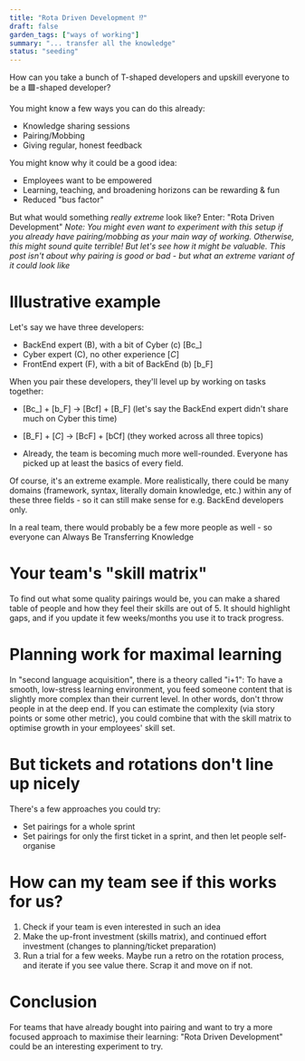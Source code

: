 ```yaml
---
title: "Rota Driven Development ⁉"
draft: false
garden_tags: ["ways of working"]
summary: "... transfer all the knowledge"
status: "seeding"
---
```


How can you take a bunch of T-shaped developers and upskill everyone to be a 🟩-shaped developer?

You might know a few ways you can do this already:
- Knowledge sharing sessions
- Pairing/Mobbing
- Giving regular, honest feedback

You might know why it could be a good idea:
- Employees want to be empowered
- Learning, teaching, and broadening horizons can be rewarding & fun
- Reduced "bus factor"

But what would something *really extreme* look like?
Enter: "Rota Driven Development"
*Note: You might even want to experiment with this setup if you already have pairing/mobbing as your main way of working. Otherwise, this might sound quite terrible! But let's see how it might be valuable. This post isn't about why pairing is good or bad - but what an extreme variant of it could look like*

# Illustrative example

Let's say we have three developers:
- BackEnd expert (B), with a bit of Cyber (c) [Bc_]
- Cyber expert (C), no other experience [_C_]
- FrontEnd expert (F), with a bit of BackEnd (b) [b_F]

When you pair these developers, they'll level up by working on tasks together:

- [Bc_] + [b_F] -> [Bcf] + [B_F] (let's say the BackEnd expert didn't share much on Cyber this time)
- [B_F] + [_C_] -> [BcF] + [bCf] (they worked across all three topics)

- Already, the team is becoming much more well-rounded. Everyone has picked up at least the basics of every field.

Of course, it's an extreme example. More realistically, there could be many domains (framework, syntax, literally domain knowledge, etc.) within any of these three fields - so it can still make sense for e.g. BackEnd developers only.

In a real team, there would probably be a few more people as well - so everyone can Always Be Transferring Knowledge

# Your team's "skill matrix"

To find out what some quality pairings would be, you can make a shared table of people and how they feel their skills are out of 5.
It should highlight gaps, and if you update it few weeks/months you use it to track progress.

# Planning work for maximal learning

In "second language acquisition", there is a theory called "i+1":
To have a smooth, low-stress learning environment, you feed someone content that is slightly more complex than their current level. In other words, don't throw people in at the deep end.
If you can estimate the complexity (via story points or some other metric), you could combine that with the skill matrix to optimise growth in your employees' skill set.

# But tickets and rotations don't line up nicely

There's a few approaches you could try:
- Set pairings for a whole sprint
- Set pairings for only the first ticket in a sprint, and then let people self-organise 

# How can my team see if this works for us?

1. Check if your team is even interested in such an idea
2. Make the up-front investment (skills matrix), and continued effort investment (changes to planning/ticket preparation)
3. Run a trial for a few weeks. Maybe run a retro on the rotation process, and iterate if you see value there. Scrap it and move on if not.

# Conclusion

For teams that have already bought into pairing and want to try a more focused approach to maximise their learning: "Rota Driven Development" could be an interesting experiment to try.